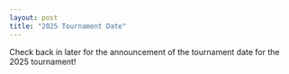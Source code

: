 ```yaml
---
layout: post
title: "2025 Tournament Date"
---
```


Check back in later for the announcement of the tournament date for the 2025 tournament!
